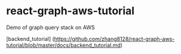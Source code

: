 # react-graph-aws-tutorial
Demo of graph query stack on AWS

[backend_tutorial] (https://github.com/zhang8128/react-graph-aws-tutorial/blob/master/docs/backend_tutorial.md)
